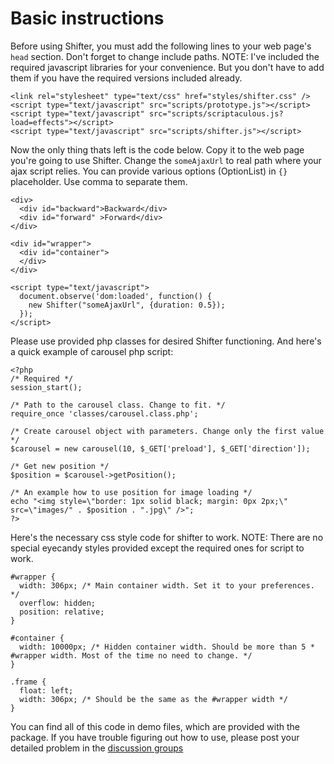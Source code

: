 # Basic instructions #

Before using Shifter, you must add the following lines to your web page's `head` section. Don't forget to change include paths. NOTE: I've included the required javascript libraries for your convenience. But you don't have to add them if you have the required versions included already.

```
<link rel="stylesheet" type="text/css" href="styles/shifter.css" />
<script type="text/javascript" src="scripts/prototype.js"></script>
<script type="text/javascript" src="scripts/scriptaculous.js?load=effects"></script>
<script type="text/javascript" src="scripts/shifter.js"></script>
```

Now the only thing thats left is the code below. Copy it to the web page you're going to use Shifter. Change the `someAjaxUrl` to real path where your ajax script relies. You can provide various options (OptionList) in `{}` placeholder. Use comma to separate them.

```
<div>
  <div id="backward">Backward</div>
  <div id="forward" >Forward</div>
</div>

<div id="wrapper">
  <div id="container">
  </div>
</div>

<script type="text/javascript">
  document.observe('dom:loaded', function() {
    new Shifter("someAjaxUrl", {duration: 0.5});
  });
</script>
```

Please use provided php classes for desired Shifter functioning. And here's a quick example of carousel php script:

```
<?php
/* Required */
session_start(); 

/* Path to the carousel class. Change to fit. */
require_once 'classes/carousel.class.php';

/* Create carousel object with parameters. Change only the first value */
$carousel = new carousel(10, $_GET['preload'], $_GET['direction']);

/* Get new position */
$position = $carousel->getPosition();

/* An example how to use position for image loading */
echo "<img style=\"border: 1px solid black; margin: 0px 2px;\" src=\"images/" . $position . ".jpg\" />";
?>
```

Here's the necessary css style code for shifter to work. NOTE: There are no special eyecandy styles provided except the required ones for script to work.

```
#wrapper {
  width: 306px; /* Main container width. Set it to your preferences. */
  overflow: hidden; 
  position: relative;
}

#container {
  width: 10000px; /* Hidden container width. Should be more than 5 * #wrapper width. Most of the time no need to change. */
}

.frame {
  float: left;
  width: 306px; /* Should be the same as the #wrapper width */
}
```

You can find all of this code in demo files, which are provided with the package. If you have trouble figuring out how to use, please post your detailed problem in the [discussion groups](http://groups.google.com/group/ajax-based-content-shifter-discussions)
